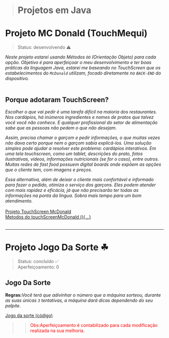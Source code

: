 > # Projetos em Java

# Projeto MC Donald (TouchMequi)
> Status: desenvolvendo ⚠️

_Neste projeto estarei usando Métodos `OO` (Orientação Objeto) para cada opção._
_Objetivo é para aperfeiçoar o meu desenvolvimento e ter boas práticas da linguagem Java, estarei me baseando no TouchScreen que os estabelecimentos do `McDonald` utilizam, focado diretamente no `BACK-END` do dispositivo._
<br>
<br>
## Porque adotaram TouchScreen?
_Escolher o que vai pedir é uma tarefa difícil na maioria dos restaurantes. Nos cardápios, há inúmeros ingredientes e nomes de pratos que talvez você você não conhece. E qualquer profissional do setor de alimentação sabe que as pessoas não pedem o que não desejam._

_Assim, precisa chamar o garçom e pedir informações, o que muitas vezes não dava certo porque nem o garçom sabia explicá-los. Uma solução simples pode ajudar a resolver este problema: cardápios interativos. Em uma tela touchscreen, como um tablet, descrições do prato, fotos ilustrativas, vídeos, informações nutricionais (se for o caso), entre outros. Muitas redes de fast food possuem digital boards onde expõem as opções que o cliente tem, com imagens e preços._

_Essa alternativa, além de deixar o cliente mais confortável e informado para fazer o pedido, otimiza o serviço dos garçons. Eles podem atender com mais rapidez e eficácia, já que não precisarão ter todas as informações na ponta da língua. Sobra mais tempo para um bom atendimento._
<br> <br/>
<a href="https://github.com/thiagoalves96/Projetos/blob/main/src/ProjetoMequi/ProjetoMequi.java"> Projeto TouchScreen McDonald <a/> <br>
<a href="https://github.com/thiagoalves96/Projetos/blob/main/src/ProjetoMequi/MetodoMequi.java"> Metodos do touchScreenMcDonald (){...} <a/>
<br><br/>
  ****
  # Projeto Jogo Da Sorte ☘
> Status: concluido ✅ <br>
> Aperfeiçoamento: 0
  
  
  ## Jogo Da Sorte
  **Regras:**_Você terá que adivinhar o número que a máquina sorteou, durante as suas únicas `3` tentativas, a máquina dará dicas dependendo do seu palpite._
  
  <a href="https://github.com/thiagoalves96/Projetos/blob/main/src/Jogo/AdivinharNumero.java"> Jogo da sorte (código) <a/>
  
>> <span size="4" style="color:red" > Obs:Aperfeiçoamento é contabilizado para cada modificação realizada na sua melhoria. <span/>
